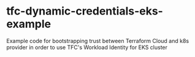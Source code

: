 # tfc-dynamic-credentials-eks-example
Example code for bootstrapping trust between Terraform Cloud and k8s provider in order to use TFC's Workload Identity for EKS cluster
